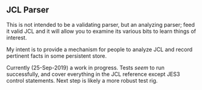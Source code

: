 ## JCL Parser

This is not intended to be a validating parser, but an analyzing parser; feed it valid JCL and it will allow you to examine its various bits to learn things of interest.

My intent is to provide a mechanism for people to analyze JCL and record pertinent facts in some persistent store.

Currently (25-Sep-2019) a work in progress.  Tests _seem_ to run successfully, and cover everything in the JCL reference except JES3 control statements.  Next step is likely a more robust test rig.
